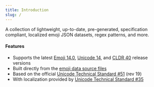 ```yaml
---
title: Introduction
slug: /
---
```


A collection of lightweight, up-to-date, pre-generated, specification compliant, localized emoji
JSON datasets, regex patterns, and more.

#### Features

- Supports the latest [Emoji 14.0](https://emojipedia.org/emoji-14.0/),
  [Unicode 14](http://unicode.org/versions/Unicode14.0.0/), and
  [CLDR 40](http://cldr.unicode.org/index/downloads/cldr-40) release versions
- Built directly from the [emoji data source files](http://unicode.org/Public/emoji/)
- Based on the official [Unicode Technical Standard #51](http://unicode.org/reports/tr51/) (rev 19)
- With localization provided by
  [Unicode Technical Standard #35](http://unicode.org/reports/tr35/tr35-general.html#Annotations)
